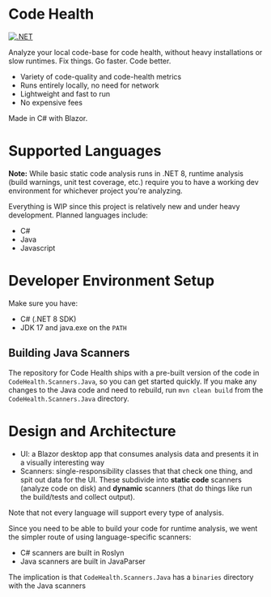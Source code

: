 # Code Health

[![.NET](https://github.com/blueheron786/code-health/actions/workflows/dotnet.yml/badge.svg)](https://github.com/blueheron786/code-health/actions/workflows/dotnet.yml)

Analyze your local code-base for code health, without heavy installations or slow runtimes. Fix things. Go faster. Code better.

- Variety of code-quality and code-health metrics
- Runs entirely locally, no need for network
- Lightweight and fast to run
- No expensive fees

Made in C# with Blazor.

# Supported Languages

**Note:** While basic static code analysis runs in .NET 8, runtime analysis (build warnings, unit test coverage, etc.) require you to have a working dev environment for whichever project you're analyzing.

Everything is WIP since this project is relatively new and under heavy development. Planned languages include:

- C#
- Java
- Javascript

# Developer Environment Setup

Make sure you have:

- C# (.NET 8 SDK)
- JDK 17 and java.exe on the `PATH`

## Building Java Scanners

The repository for Code Health ships with a pre-built version of the code in `CodeHealth.Scanners.Java`, so you can get started quickly. If you make any changes to the Java code and need to rebuild, run `mvn clean build` from the `CodeHealth.Scanners.Java` directory.

# Design and Architecture

- UI: a Blazor desktop app that consumes analysis data and presents it in a visually interesting way
- Scanners: single-responsibility classes that that check one thing, and spit out data for the UI. These subdivide into **static code** scanners (analyze code on disk) and **dynamic** scanners (that do things like run the build/tests and collect output).

Note that not every language will support every type of analysis.

Since you need to be able to build your code for runtime analysis, we went the simpler route of using language-specific scanners:

- C# scanners are built in Roslyn
- Java scanners are built in JavaParser

The implication is that `CodeHealth.Scanners.Java` has a `binaries` directory with the Java scanners